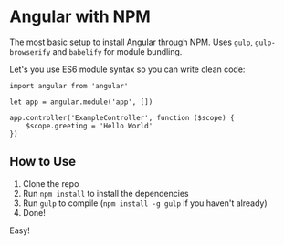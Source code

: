 # Angular with NPM

The most basic setup to install Angular through NPM. Uses `gulp`, `gulp-browserify` and `babelify` for module bundling.

Let's you use ES6 module syntax so you can write clean code:

````
import angular from 'angular'

let app = angular.module('app', [])

app.controller('ExampleController', function ($scope) {
    $scope.greeting = 'Hello World'
})
````

## How to Use

 1. Clone the repo
 2. Run `npm install` to install the dependencies
 3. Run `gulp` to compile (`npm install -g gulp` if you haven't already)
 4. Done!

Easy!
